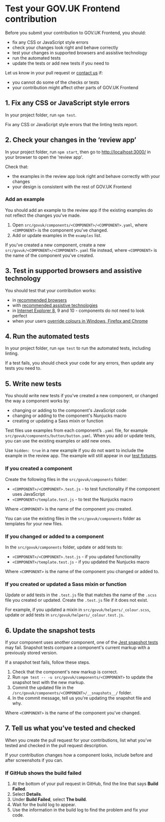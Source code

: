 # Test your GOV.UK Frontend contribution

Before you submit your contribution to GOV.UK Frontend, you should:

- fix any CSS or JavaScript style errors
- check your changes look right and behave correctly
- test your changes in supported browsers and assistive technology
- run the automated tests
- update the tests or add new tests if you need to

Let us know in your pull request or [contact us](https://design-system.service.gov.uk/#support) if:

- you cannot do some of the checks or tests
- your contribution might affect other parts of GOV.UK Frontend

## 1. Fix any CSS or JavaScript style errors

In your project folder, run `npm test`.

Fix any CSS or JavaScript style errors that the linting tests report.

## 2. Check your changes in the ‘review app’

In your project folder, run `npm start`, then go to [http://localhost:3000/]([http://localhost:3000/]) in your browser to open the 'review app'.

Check that:

- the examples in the review app look right and behave correctly with your changes
- your design is consistent with the rest of GOV.UK Frontend

### Add an example

You should add an example to the review app if the existing examples do not reflect the changes you've made.

1. Open `src/govuk/components/<COMPONENT>/<COMPONENT>.yaml`, where `<COMPONENT>` is the component you've changed.
2. Add or update examples in the `examples` list.

If you've created a new component, create a new `src/govuk/<COMPONENT>/<COMPONENT>.yaml` file instead, where `<COMPONENT>` is the name of the component you've created.

## 3. Test in supported browsers and assistive technology

You should test that your contribution works:

- in [recommended browsers](https://www.gov.uk/service-manual/technology/designing-for-different-browsers-and-devices#browsers-to-test-in)
- with [recommended assistive technologies](https://www.gov.uk/service-manual/technology/testing-with-assistive-technologies#what-to-test)
- in [Internet Explorer 8](https://frontend.design-system.service.gov.uk/supporting-ie8/), 9 and 10 - components do not need to look perfect
- when your users [override colours in Windows, Firefox and Chrome](https://accessibility.blog.gov.uk/2018/08/01/supporting-users-who-change-colours-on-gov-uk/)

## 4. Run the automated tests

In your project folder, run `npm test` to run the automated tests, including linting.

If a test fails, you should check your code for any errors, then update any tests you need to.

## 5. Write new tests

You should write new tests if you’ve created a new component, or changed the way a component works by:

- changing or adding to the component's JavaScript code
- changing or adding to the component's Nunjucks macro
- creating or updating a Sass mixin or function

Test files use examples from each component’s `.yaml` file, for example `src/govuk/components/button/button.yaml`. When you add or update tests, you can use the existing examples or add new ones.

Use `hidden: true` in a new example if you do not want to include the example in the review app. The example will still appear in our [test fixtures](http://frontend.design-system.service.gov.uk/testing-your-html/).

### If you created a component

Create the following files in the `src/govuk/components` folder:

- `<COMPONENT>/<COMPONENT>.test.js` - to test functionality if the component uses JavaScript
- `<COMPONENT>/template.test.js` - to test the Nunjucks macro

Where `<COMPONENT>` is the name of the component you created.

You can use the existing files in the `src/govuk/components` folder as templates for your new files.

### If you changed or added to a component

In the `src/govuk/components` folder, update or add tests to:

- `<COMPONENT>/<COMPONENT>.test.js` - if you updated functionality
- `<COMPONENT>/template.test.js` - if you updated the Nunjucks macro

Where `<COMPONENT>` is the name of the component you changed or added to.

### If you created or updated a Sass mixin or function

Update or add tests in the `.test.js` file that matches the name of the `.scss` file you created or updated. Create the `.test.js` file if it does not exist.

For example, if you updated a mixin in `src/govuk/helpers/_colour.scss`, update or add tests in `src/govuk/helpers/_colour.test.js`.

## 6. Update the snapshot tests

If your component uses another component, one of the [Jest snapshot tests](https://jestjs.io/docs/en/snapshot-testing) may fail. Snapshot tests compare a component's current markup with a previously stored version.

If a snapshot test fails, follow these steps.

1. Check that the component's new markup is correct.
2. Run `npm test -- -u src/govuk/components/<COMPONENT>` to update the snapshot test with the new markup.
3. Commit the updated file in the `/src/govuk/components/<COMPONENT>/__snapshots__/` folder.
4. In the commit message, tell us you're updating the snapshot file and why.

Where `<COMPONENT>` is the name of the component you've changed.

## 7. Tell us what you’ve tested and checked

When you create the pull request for your contributions, list what you’ve tested and checked in the pull request description.

If your contribution changes how a component looks, include before and after screenshots if you can.

### If GitHub shows the build failed

1. At the bottom of your pull request in GitHub, find the line that says **Build Failed**.
2. Select **Details**.
3. Under **Build Failed**, select **The build**.
4. Wait for the build log to appear.
5. Use the information in the build log to find the problem and fix your code.
